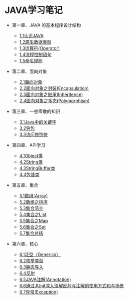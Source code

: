 JAVA学习笔记
=================
* 第一章、JAVA 的基本程序设计结构

    * [1.1认识JAVA](./1.1认识JAVA.md)
    * [1.2原生数据类型](./1.2原生数据类型.md)
    * [1.3运算符(Operator)](./1.3运算符(Operator).md)
    * [1.4流程控制语句](./1.4流程控制语句.md)
    * [1.5命名规则](./1.5命名规则.md)
    
* 第二章、面向对象    
    
    * [2.1面向对象](./2.1面向对象.md)
    * [2.2面向对象之封装(Encapsulation)](./2.2面向对象之封装.md)
    * [2.3面向对象之继承(Inheritence)](./2.3面向对象之继承.md)
    * [2.4面向对象之多态(Polymorphism)](./2.4面向对象之多态.md)
    
* 第三章、一些零散的知识
     
     * [3.1Java中的关键字](./3.1Java中的关键字.md)
     * [3.2导包](./3.2导包.md)
     * [3.3访问修饰符](./3.3访问修饰符.md)
     
* 第四章、API学习
      
     * [4.1Object类](./4.1Object类.md) 
     * [4.2String类](./4.2String类.md)
     * [4.3StringBuffer类](./4.3StringBuffer类.md)
     * [4.4包装类](./4.4包装类.md)

* 第五章、集合

     * [5.1数组(Array)](./5.1数组(Array).md)
     * [5.2数组之排序](./5.2数组之排序.md)
     * [5.3集合简介](./5.3集合简介.md)
     * [5.4集合之List](./5.4集合之List.md)
     * [5.5集合之Map](./5.5集合之Map.md)
     * [5.6集合之Set](./5.6集合之Set.md)
     * [5.7集合总结](./5.7集合总结.md)

* 第六章、核心

     * [6.1泛型（Generics）](./6.1泛型.md)
     * [6.2枚举类型](./6.2枚举类型.md)
     * [6.3静态导入](./6.3静态导入.md)
     * [6.4反射](./6.4反射.md)
     * [6.5JAVA注解(Annotation)](./6.5JAVA注解(Annotation).md)
     * [6.6通过JUnit深入理解反射与注解的使用方式和与场景](./6.6通过JUnit深入理解反射与注解的使用方式和与场景.md)
     * [6.7异常(Exception)](./6.7异常(Exception).md)
     
     
     


